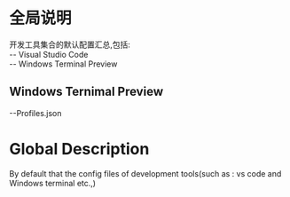 # 全局说明
开发工具集合的默认配置汇总,包括:  
-- Visual Studio Code  
-- Windows Terminal Preview   

## Windows Ternimal Preview  
--Profiles.json 

# Global Description
By default that the config files of development tools(such as : vs code and Windows terminal etc.,)

